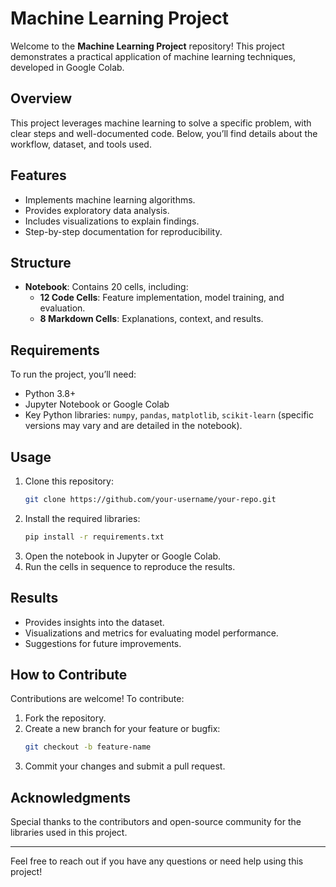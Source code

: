 # Machine Learning Project

Welcome to the **Machine Learning Project** repository! This project demonstrates a practical application of machine learning techniques, developed in Google Colab.

## Overview
This project leverages machine learning to solve a specific problem, with clear steps and well-documented code. Below, you’ll find details about the workflow, dataset, and tools used.

## Features
- Implements machine learning algorithms.
- Provides exploratory data analysis.
- Includes visualizations to explain findings.
- Step-by-step documentation for reproducibility.

## Structure
- **Notebook**: Contains 20 cells, including:
  - **12 Code Cells**: Feature implementation, model training, and evaluation.
  - **8 Markdown Cells**: Explanations, context, and results.

## Requirements
To run the project, you’ll need:
- Python 3.8+
- Jupyter Notebook or Google Colab
- Key Python libraries: `numpy`, `pandas`, `matplotlib`, `scikit-learn` (specific versions may vary and are detailed in the notebook).

## Usage
1. Clone this repository:
    ```bash
    git clone https://github.com/your-username/your-repo.git
    ```
2. Install the required libraries:
    ```bash
    pip install -r requirements.txt
    ```
3. Open the notebook in Jupyter or Google Colab.
4. Run the cells in sequence to reproduce the results.

## Results
- Provides insights into the dataset.
- Visualizations and metrics for evaluating model performance.
- Suggestions for future improvements.

## How to Contribute
Contributions are welcome! To contribute:
1. Fork the repository.
2. Create a new branch for your feature or bugfix:
    ```bash
    git checkout -b feature-name
    ```
3. Commit your changes and submit a pull request.

## Acknowledgments
Special thanks to the contributors and open-source community for the libraries used in this project.

---

Feel free to reach out if you have any questions or need help using this project!


